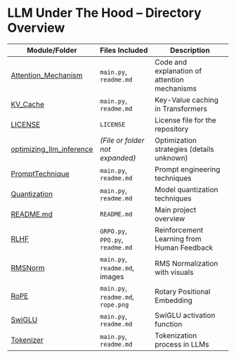 

# LLM Under The Hood – Directory Overview

| Module/Folder         | Files Included                                     | Description                                |
|-----------------------|----------------------------------------------------|--------------------------------------------|
| [Attention_Mechanism](https://github.com/Sagor0078/llm-under-the-hood/tree/main/Attention_Mechanism) | `main.py`, `readme.md`                             | Code and explanation of attention mechanisms |
| [KV_Cache](https://github.com/Sagor0078/llm-under-the-hood/tree/main/KV_Cache)            | `main.py`, `readme.md`                             | Key-Value caching in Transformers          |
| [LICENSE](https://github.com/Sagor0078/llm-under-the-hood/blob/main/LICENSE)             | `LICENSE`                                          | License file for the repository            |
| [optimizing_llm_inference](https://github.com/Sagor0078/llm-under-the-hood/tree/main/optimizing_llm_inference) | *(File or folder not expanded)*               | Optimization strategies (details unknown)  |
| [PromptTechnique](https://github.com/Sagor0078/llm-under-the-hood/tree/main/PromptTechnique)     | `main.py`, `readme.md`                             | Prompt engineering techniques              |
| [Quantization](https://github.com/Sagor0078/llm-under-the-hood/tree/main/Quantization)        | `main.py`, `readme.md`                             | Model quantization techniques              |
| [README.md](https://github.com/Sagor0078/llm-under-the-hood/blob/main/README.md)           | `README.md`                                        | Main project overview                      |
| [RLHF](https://github.com/Sagor0078/llm-under-the-hood/tree/main/RLHF)                | `GRPO.py`, `PPO.py`, `readme.md`                   | Reinforcement Learning from Human Feedback |
| [RMSNorm](https://github.com/Sagor0078/llm-under-the-hood/tree/main/RMSNorm)             | `main.py`, `readme.md`, images                     | RMS Normalization with visuals             |
| [RoPE](https://github.com/Sagor0078/llm-under-the-hood/tree/main/RoPE)                | `main.py`, `readme.md`, `rope.png`                | Rotary Positional Embedding                |
| [SwiGLU](https://github.com/Sagor0078/llm-under-the-hood/tree/main/SwiGLU)              | `main.py`, `readme.md`                             | SwiGLU activation function                 |
| [Tokenizer](https://github.com/Sagor0078/llm-under-the-hood/tree/main/Tokenizer)         | `main.py`, `readme.md`                             | Tokenization process in LLMs               |
